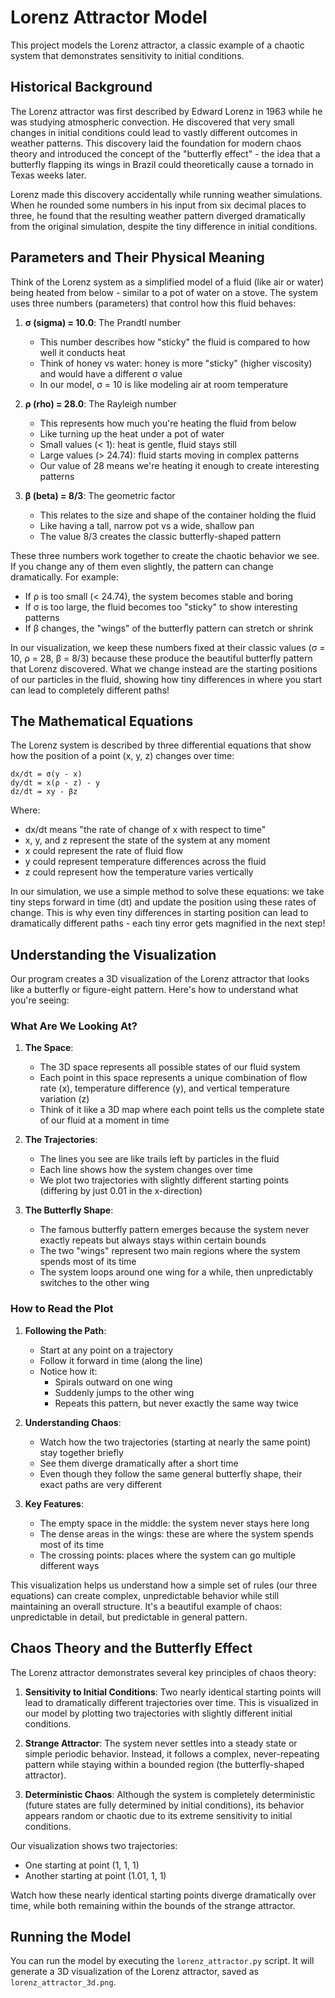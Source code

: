 # Lorenz Attractor Model

This project models the Lorenz attractor, a classic example of a chaotic system that demonstrates sensitivity to initial conditions.

## Historical Background

The Lorenz attractor was first described by Edward Lorenz in 1963 while he was studying atmospheric convection. He discovered that very small changes in initial conditions could lead to vastly different outcomes in weather patterns. This discovery laid the foundation for modern chaos theory and introduced the concept of the "butterfly effect" - the idea that a butterfly flapping its wings in Brazil could theoretically cause a tornado in Texas weeks later.

Lorenz made this discovery accidentally while running weather simulations. When he rounded some numbers in his input from six decimal places to three, he found that the resulting weather pattern diverged dramatically from the original simulation, despite the tiny difference in initial conditions.

## Parameters and Their Physical Meaning

Think of the Lorenz system as a simplified model of a fluid (like air or water) being heated from below - similar to a pot of water on a stove. The system uses three numbers (parameters) that control how this fluid behaves:

1. **σ (sigma) = 10.0**: The Prandtl number
   - This number describes how "sticky" the fluid is compared to how well it conducts heat
   - Think of honey vs water: honey is more "sticky" (higher viscosity) and would have a different σ value
   - In our model, σ = 10 is like modeling air at room temperature

2. **ρ (rho) = 28.0**: The Rayleigh number
   - This represents how much you're heating the fluid from below
   - Like turning up the heat under a pot of water
   - Small values (< 1): heat is gentle, fluid stays still
   - Large values (> 24.74): fluid starts moving in complex patterns
   - Our value of 28 means we're heating it enough to create interesting patterns

3. **β (beta) = 8/3**: The geometric factor
   - This relates to the size and shape of the container holding the fluid
   - Like having a tall, narrow pot vs a wide, shallow pan
   - The value 8/3 creates the classic butterfly-shaped pattern

These three numbers work together to create the chaotic behavior we see. If you change any of them even slightly, the pattern can change dramatically. For example:
- If ρ is too small (< 24.74), the system becomes stable and boring
- If σ is too large, the fluid becomes too "sticky" to show interesting patterns
- If β changes, the "wings" of the butterfly pattern can stretch or shrink

In our visualization, we keep these numbers fixed at their classic values (σ = 10, ρ = 28, β = 8/3) because these produce the beautiful butterfly pattern that Lorenz discovered. What we change instead are the starting positions of our particles in the fluid, showing how tiny differences in where you start can lead to completely different paths!

## The Mathematical Equations

The Lorenz system is described by three differential equations that show how the position of a point (x, y, z) changes over time:

```
dx/dt = σ(y - x)
dy/dt = x(ρ - z) - y
dz/dt = xy - βz
```

Where:
- dx/dt means "the rate of change of x with respect to time"
- x, y, and z represent the state of the system at any moment
- x could represent the rate of fluid flow
- y could represent temperature differences across the fluid
- z could represent how the temperature varies vertically

In our simulation, we use a simple method to solve these equations: we take tiny steps forward in time (dt) and update the position using these rates of change. This is why even tiny differences in starting position can lead to dramatically different paths - each tiny error gets magnified in the next step!

## Understanding the Visualization

Our program creates a 3D visualization of the Lorenz attractor that looks like a butterfly or figure-eight pattern. Here's how to understand what you're seeing:

### What Are We Looking At?

1. **The Space**: 
   - The 3D space represents all possible states of our fluid system
   - Each point in this space represents a unique combination of flow rate (x), temperature difference (y), and vertical temperature variation (z)
   - Think of it like a 3D map where each point tells us the complete state of our fluid at a moment in time

2. **The Trajectories**:
   - The lines you see are like trails left by particles in the fluid
   - Each line shows how the system changes over time
   - We plot two trajectories with slightly different starting points (differing by just 0.01 in the x-direction)

3. **The Butterfly Shape**:
   - The famous butterfly pattern emerges because the system never exactly repeats but always stays within certain bounds
   - The two "wings" represent two main regions where the system spends most of its time
   - The system loops around one wing for a while, then unpredictably switches to the other wing

### How to Read the Plot

1. **Following the Path**:
   - Start at any point on a trajectory
   - Follow it forward in time (along the line)
   - Notice how it:
     * Spirals outward on one wing
     * Suddenly jumps to the other wing
     * Repeats this pattern, but never exactly the same way twice

2. **Understanding Chaos**:
   - Watch how the two trajectories (starting at nearly the same point) stay together briefly
   - See them diverge dramatically after a short time
   - Even though they follow the same general butterfly shape, their exact paths are very different

3. **Key Features**:
   - The empty space in the middle: the system never stays here long
   - The dense areas in the wings: these are where the system spends most of its time
   - The crossing points: places where the system can go multiple different ways

This visualization helps us understand how a simple set of rules (our three equations) can create complex, unpredictable behavior while still maintaining an overall structure. It's a beautiful example of chaos: unpredictable in detail, but predictable in general pattern.

## Chaos Theory and the Butterfly Effect

The Lorenz attractor demonstrates several key principles of chaos theory:

1. **Sensitivity to Initial Conditions**: Two nearly identical starting points will lead to dramatically different trajectories over time. This is visualized in our model by plotting two trajectories with slightly different initial conditions.

2. **Strange Attractor**: The system never settles into a steady state or simple periodic behavior. Instead, it follows a complex, never-repeating pattern while staying within a bounded region (the butterfly-shaped attractor).

3. **Deterministic Chaos**: Although the system is completely deterministic (future states are fully determined by initial conditions), its behavior appears random or chaotic due to its extreme sensitivity to initial conditions.

Our visualization shows two trajectories:
- One starting at point (1, 1, 1)
- Another starting at point (1.01, 1, 1)

Watch how these nearly identical starting points diverge dramatically over time, while both remaining within the bounds of the strange attractor.

## Running the Model

You can run the model by executing the `lorenz_attractor.py` script. It will generate a 3D visualization of the Lorenz attractor, saved as `lorenz_attractor_3d.png`.
